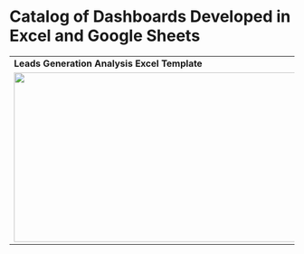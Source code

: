 # Catalog of Dashboards Developed in Excel and Google Sheets

<table>
  <tr>
 <td><b>Leads Generation Analysis Excel Template</b></td>
<td><b>Recruitment Management Excel Template</b></td>

  </tr>
  <tr>
    <td valign="top">
      <a href="https://www.templarket.com/collections/newly-published/products/leads-generation-analysis-excel-template#gallery-1">
        <img src="https://github.com/user-attachments/assets/26b8e8c3-9f45-45f2-81a6-cce53d409d51" style="width: 600px; height: 300px;">
      </a>
    </td>
    <td valign="top">
      <a href="https://www.templarket.com/products/recruitment-management-excel-template#gallery-1">
        <img src="https://github.com/user-attachments/assets/73f2e34d-74a5-465c-80f5-5864eac4dab7" style="width: 600px; height: 300px;">
      </a>
    </td>
  </tr>
</table>



